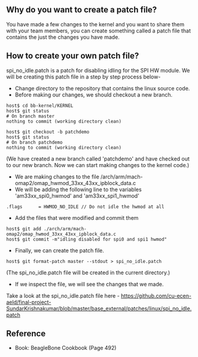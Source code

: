 ## Why do you want to create a patch file?

You have made a few changes to the kernel and you want to share them with your team members, you can create something called a patch file that contains the just the changes you have made.

## How to create your own patch file?

spi_no_idle.patch is a patch for disabling idling for the SPI HW module. We will be creating this patch file in a step by step process below-

* Change directory to the repository that contains the linux source code.
* Before making our changes, we should checkout a new branch.

```
host$ cd bb-kernel/KERNEL
host$ git status
# On branch master
nothing to commit (working directory clean)
```
```
host$ git checkout -b patchdemo
host$ git status
# On branch patchdemo
nothing to commit (working directory clean)
```

(We have created a new branch called 'patchdemo' and have checked out to our new branch. Now we can start making changes to the kernel code.)

* We are making changes to the file /arch/arm/mach-omap2/omap_hwmod_33xx_43xx_ipblock_data.c
* We will be adding the following line to the variables 'am33xx_spi0_hwmod' and 'am33xx_spi1_hwmod'

```
.flags		= HWMOD_NO_IDLE // Do not idle the hwmod at all
```

* Add the files that were modified and commit them

```
host$ git add ./arch/arm/mach-omap2/omap_hwmod_33xx_43xx_ipblock_data.c
host$ git commit -m"idling disabled for spi0 and spi1 hwmod"
```

* Finally, we can create the patch file.

```
host$ git format-patch master --stdout > spi_no_idle.patch
```
(The spi_no_idle.patch file will be created in the current directory.)

* If we inspect the file, we will see the changes that we made.

Take a look at the spi_no_idle.patch file here - https://github.com/cu-ecen-aeld/final-project-SundarKrishnakumar/blob/master/base_external/patches/linux/spi_no_idle.patch


## Reference

 * Book:  BeagleBone Cookbook (Page 492)
